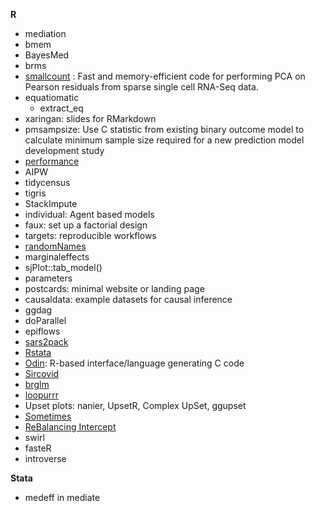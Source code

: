 **R**
- mediation
- bmem
- BayesMed
- brms
- [smallcount](https://github.com/rafalab/smallcount) : Fast and memory-efficient code for performing PCA on Pearson residuals from sparse single cell RNA-Seq data.
- equatiomatic 
	- extract_eq
- xaringan: slides for RMarkdown
- pmsampsize: Use C statistic from existing binary outcome model to calculate minimum sample size required for a new prediction model development study
- [performance](https://t.co/4SIIL0u9Jn)
- AIPW
- tidycensus
- tigris
- StackImpute
- individual: Agent based models
- faux: set up a factorial design
- targets: reproducible workflows
- [randomNames](https://cran.r-project.org/web/packages/randomNames/randomNames.pdf)
- marginaleffects
- sjPlot::tab_model()
- parameters
- postcards: minimal website or landing page
- causaldata: example datasets for causal inference
- ggdag 
- doParallel
- epiflows
- [sars2pack](https://seandavi.github.io/sars2pack/reference/index.html)
- [Rstata](https://github.com/lbraglia/RStata)
- [Odin](): R-based interface/language generating C code
- [Sircovid]()
- [brglm](https://cran.r-project.org/web/packages/brglm/index.html)
- [loopurrr](https://timteafan.github.io/loopurrr/)
- Upset plots: nanier, UpsetR, Complex UpSet, ggupset
- [Sometimes](https://sometimesir.com/posts/easy-notifications-from-r/)
- [ReBalancing Intercept](https://github.com/pzivich/publications-code/blob/master/ReBalancingIntercept/balance_intercept.R)
- swirl 
- fasteR
- introverse

**Stata** 
- medeff in mediate